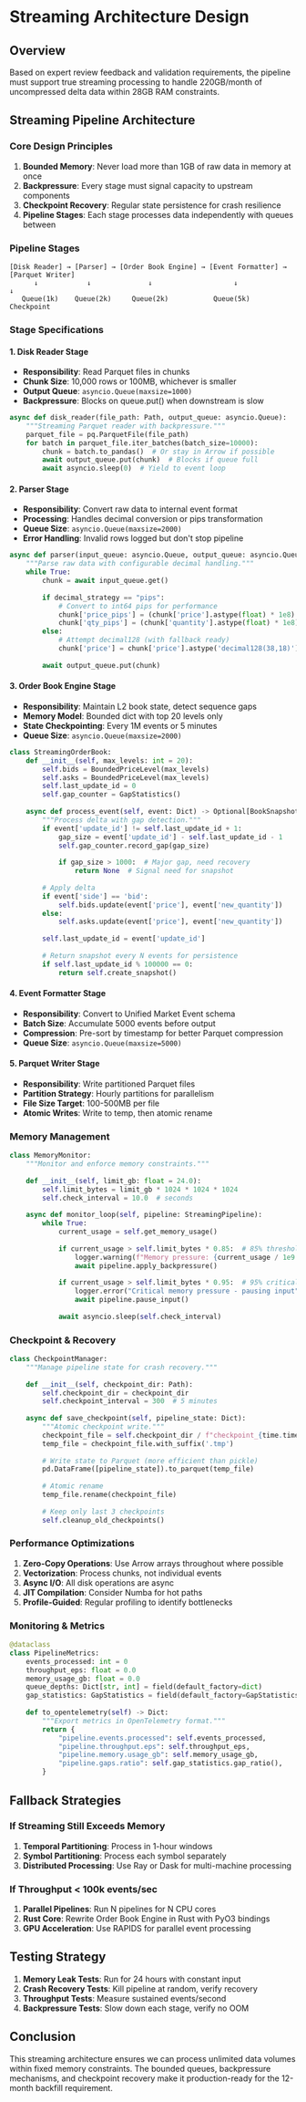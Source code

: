 # Streaming Architecture Design

## Overview

Based on expert review feedback and validation requirements, the pipeline must support true streaming processing to handle 220GB/month of uncompressed delta data within 28GB RAM constraints.

## Streaming Pipeline Architecture

### Core Design Principles

1. **Bounded Memory**: Never load more than 1GB of raw data in memory at once
2. **Backpressure**: Every stage must signal capacity to upstream components
3. **Checkpoint Recovery**: Regular state persistence for crash resilience
4. **Pipeline Stages**: Each stage processes data independently with queues between

### Pipeline Stages

```
[Disk Reader] → [Parser] → [Order Book Engine] → [Event Formatter] → [Parquet Writer]
      ↓            ↓              ↓                    ↓                  ↓
   Queue(1k)    Queue(2k)     Queue(2k)           Queue(5k)         Checkpoint
```

### Stage Specifications

#### 1. Disk Reader Stage
- **Responsibility**: Read Parquet files in chunks
- **Chunk Size**: 10,000 rows or 100MB, whichever is smaller
- **Output Queue**: `asyncio.Queue(maxsize=1000)`
- **Backpressure**: Blocks on queue.put() when downstream is slow

```python
async def disk_reader(file_path: Path, output_queue: asyncio.Queue):
    """Streaming Parquet reader with backpressure."""
    parquet_file = pq.ParquetFile(file_path)
    for batch in parquet_file.iter_batches(batch_size=10000):
        chunk = batch.to_pandas()  # Or stay in Arrow if possible
        await output_queue.put(chunk)  # Blocks if queue full
        await asyncio.sleep(0)  # Yield to event loop
```

#### 2. Parser Stage
- **Responsibility**: Convert raw data to internal event format
- **Processing**: Handles decimal conversion or pips transformation
- **Queue Size**: `asyncio.Queue(maxsize=2000)`
- **Error Handling**: Invalid rows logged but don't stop pipeline

```python
async def parser(input_queue: asyncio.Queue, output_queue: asyncio.Queue, decimal_strategy: str):
    """Parse raw data with configurable decimal handling."""
    while True:
        chunk = await input_queue.get()
        
        if decimal_strategy == "pips":
            # Convert to int64 pips for performance
            chunk['price_pips'] = (chunk['price'].astype(float) * 1e8).astype(np.int64)
            chunk['qty_pips'] = (chunk['quantity'].astype(float) * 1e8).astype(np.int64)
        else:
            # Attempt decimal128 (with fallback ready)
            chunk['price'] = chunk['price'].astype('decimal128(38,18)')
            
        await output_queue.put(chunk)
```

#### 3. Order Book Engine Stage
- **Responsibility**: Maintain L2 book state, detect sequence gaps
- **Memory Model**: Bounded dict with top 20 levels only
- **State Checkpointing**: Every 1M events or 5 minutes
- **Queue Size**: `asyncio.Queue(maxsize=2000)`

```python
class StreamingOrderBook:
    def __init__(self, max_levels: int = 20):
        self.bids = BoundedPriceLevel(max_levels)
        self.asks = BoundedPriceLevel(max_levels)
        self.last_update_id = 0
        self.gap_counter = GapStatistics()
        
    async def process_event(self, event: Dict) -> Optional[BookSnapshot]:
        """Process delta with gap detection."""
        if event['update_id'] != self.last_update_id + 1:
            gap_size = event['update_id'] - self.last_update_id - 1
            self.gap_counter.record_gap(gap_size)
            
            if gap_size > 1000:  # Major gap, need recovery
                return None  # Signal need for snapshot
                
        # Apply delta
        if event['side'] == 'bid':
            self.bids.update(event['price'], event['new_quantity'])
        else:
            self.asks.update(event['price'], event['new_quantity'])
            
        self.last_update_id = event['update_id']
        
        # Return snapshot every N events for persistence
        if self.last_update_id % 100000 == 0:
            return self.create_snapshot()
```

#### 4. Event Formatter Stage
- **Responsibility**: Convert to Unified Market Event schema
- **Batch Size**: Accumulate 5000 events before output
- **Compression**: Pre-sort by timestamp for better Parquet compression
- **Queue Size**: `asyncio.Queue(maxsize=5000)`

#### 5. Parquet Writer Stage
- **Responsibility**: Write partitioned Parquet files
- **Partition Strategy**: Hourly partitions for parallelism
- **File Size Target**: 100-500MB per file
- **Atomic Writes**: Write to temp, then atomic rename

### Memory Management

```python
class MemoryMonitor:
    """Monitor and enforce memory constraints."""
    
    def __init__(self, limit_gb: float = 24.0):
        self.limit_bytes = limit_gb * 1024 * 1024 * 1024
        self.check_interval = 10.0  # seconds
        
    async def monitor_loop(self, pipeline: StreamingPipeline):
        while True:
            current_usage = self.get_memory_usage()
            
            if current_usage > self.limit_bytes * 0.85:  # 85% threshold
                logger.warning(f"Memory pressure: {current_usage / 1e9:.1f}GB used")
                await pipeline.apply_backpressure()
                
            if current_usage > self.limit_bytes * 0.95:  # 95% critical
                logger.error("Critical memory pressure - pausing input")
                await pipeline.pause_input()
                
            await asyncio.sleep(self.check_interval)
```

### Checkpoint & Recovery

```python
class CheckpointManager:
    """Manage pipeline state for crash recovery."""
    
    def __init__(self, checkpoint_dir: Path):
        self.checkpoint_dir = checkpoint_dir
        self.checkpoint_interval = 300  # 5 minutes
        
    async def save_checkpoint(self, pipeline_state: Dict):
        """Atomic checkpoint write."""
        checkpoint_file = self.checkpoint_dir / f"checkpoint_{time.time()}.parquet"
        temp_file = checkpoint_file.with_suffix('.tmp')
        
        # Write state to Parquet (more efficient than pickle)
        pd.DataFrame([pipeline_state]).to_parquet(temp_file)
        
        # Atomic rename
        temp_file.rename(checkpoint_file)
        
        # Keep only last 3 checkpoints
        self.cleanup_old_checkpoints()
```

### Performance Optimizations

1. **Zero-Copy Operations**: Use Arrow arrays throughout where possible
2. **Vectorization**: Process chunks, not individual events
3. **Async I/O**: All disk operations are async
4. **JIT Compilation**: Consider Numba for hot paths
5. **Profile-Guided**: Regular profiling to identify bottlenecks

### Monitoring & Metrics

```python
@dataclass
class PipelineMetrics:
    events_processed: int = 0
    throughput_eps: float = 0.0
    memory_usage_gb: float = 0.0
    queue_depths: Dict[str, int] = field(default_factory=dict)
    gap_statistics: GapStatistics = field(default_factory=GapStatistics)
    
    def to_opentelemetry(self) -> Dict:
        """Export metrics in OpenTelemetry format."""
        return {
            "pipeline.events.processed": self.events_processed,
            "pipeline.throughput.eps": self.throughput_eps,
            "pipeline.memory.usage_gb": self.memory_usage_gb,
            "pipeline.gaps.ratio": self.gap_statistics.gap_ratio(),
        }
```

## Fallback Strategies

### If Streaming Still Exceeds Memory

1. **Temporal Partitioning**: Process in 1-hour windows
2. **Symbol Partitioning**: Process each symbol separately
3. **Distributed Processing**: Use Ray or Dask for multi-machine processing

### If Throughput < 100k events/sec

1. **Parallel Pipelines**: Run N pipelines for N CPU cores
2. **Rust Core**: Rewrite Order Book Engine in Rust with PyO3 bindings
3. **GPU Acceleration**: Use RAPIDS for parallel event processing

## Testing Strategy

1. **Memory Leak Tests**: Run for 24 hours with constant input
2. **Crash Recovery Tests**: Kill pipeline at random, verify recovery
3. **Throughput Tests**: Measure sustained events/second
4. **Backpressure Tests**: Slow down each stage, verify no OOM

## Conclusion

This streaming architecture ensures we can process unlimited data volumes within fixed memory constraints. The bounded queues, backpressure mechanisms, and checkpoint recovery make it production-ready for the 12-month backfill requirement.